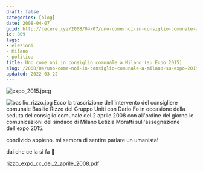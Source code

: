 ```yaml
---
draft: false
categories: [blog]
date: 2008-04-07
guid: http://cecere.xyz/2008/04/07/uno-come-noi-in-consiglio-comunale-a-milano-su-expo-2015/
id: 809
tags:
- elezioni
- Milano
- politica
title: Uno come noi in consiglio comunale a Milano (su Expo 2015)
slug: /2008/04/uno-come-noi-in-consiglio-comunale-a-milano-su-expo-2015/
updated: 2022-03-22
---
```


<img src='http://cecere.xyz/wp-content/uploads/sites/3/2008/04/expo_2015.jpeg' alt='expo_2015.jpeg' align="center" />

<img src='http://cecere.xyz/wp-content/uploads/sites/3/2008/04/basilio_rizzo.thumbnail.jpg' alt='basilio_rizzo.jpg' align="left" />Ecco la trascrizione dell'intervento del consigliere comunale Basilio Rizzo del Gruppo Uniti con Dario Fo in occasione della seduta del consiglio comunale del 2 aprile 2008 con all'ordine del giorno le comunicazioni del sindaco di Milano Letizia Moratti sull'assegnazione dell'expo 2015.

condivido appieno. mi sembra di sentire parlare un umanista!
  
dai che ce la si fa 🙂

[rizzo\_expo\_cc\_del\_2\_aprile\_2008.pdf](http://cecere.xyz/wp-content/uploads/sites/3/2008/04/rizzo_expo_cc_del_2_aprile_2008.pdf "rizzo_expo_cc_del_2_aprile_2008.pdf")